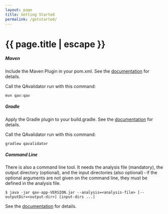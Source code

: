 ```yaml
---
layout: page
title: Getting Started
permalink: /getstarted/
---
```


<h1 class="page-title">{{ page.title | escape }}</h1>

<div class="section">
    <h5>Maven</h5>

Include the Maven Plugin in your pom.xml.
See the <a href="/static/doc/qav-doc.html#usage-maven">documentation</a> for details.

Call the QAvalidator run with this command:

<pre><code>mvn qav:qav</code></pre>
</div>
<div class="divider"></div>

<div class="section">
    <h5>Gradle</h5> 

Apply the Gradle plugin to your build.gradle. 
See the <a href="/static/doc/qav-doc.html#usage-gradle">documentation</a> for details.

Call the QAvalidator run with this command:

<pre><code>gradlew qavalidator</code></pre>

</div>
<div class="divider"></div>

<div class="section">
    <h5>Command Line</h5> 
</div>

There is also a command line tool. It needs the analysis file (mandatory), the output directory (optional), and the input directories (also optional) - if the optional arguments are not given on the command line, they must be defined in the analysis file.

<pre><code>$ java -jar qav-app-VERSION.jar --analysis=&lt;analysis-file&gt; [--outputDir=&lt;output-dir&gt;] [input-dirs ...]</code></pre>

See the <a href="/static/doc/qav-doc.html#usage-cli">documentation</a> for details.
